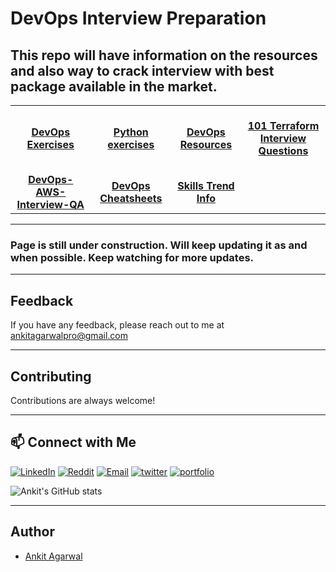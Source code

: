 # DevOps Interview Preparation
## This repo will have information on the resources and also way to crack interview with best package available in the market.

<center>
<table>
  <tr>
    <td align="center"><a href="https://github.com/bregman-arie/devops-exercises"><br /><b>DevOps Exercises</b></a></td>
    <td align="center"><a href="https://github.com/bregman-arie/python-exercises"><br /><b>Python exercises</b></a></td>
    <td align="center"><a href="https://github.com/bregman-arie/devops-resources"><br /><b>DevOps Resources</b></a></td>
    <td align="center"><a href="https://github.com/mamun001/terraform_interview_questions/blob/main/101_terraform_interview_questions.md"><br /><b>101 Terraform Interview Questions</b></a></td>
  </tr>
  <tr>
    <td align="center"><a href="https://github.com/vijaybiradar/DevOps-AWS-Interview-QA"><br /><b>DevOps-AWS-Interview-QA</b></a></td>
    <td align="center"><a href="https://cheatography.com/tag/devops/"><br /><b>DevOps Cheatsheets</b></a></td>
    <td align="center"><a href="https://github.com/ankitpro/DevOps-Interview-Preparation/blob/main/careerTransition.md"><br /><b>Skills Trend Info</b></a></td>
  </tr>
</table>
</center>

---

### Page is still under construction. Will keep updating it as and when possible. Keep watching for more updates.

---

## Feedback

If you have any feedback, please reach out to me at ankitagarwalpro@gmail.com

---

## Contributing

Contributions are always welcome!

---

## 📫 **Connect with Me**

[![LinkedIn](https://img.shields.io/badge/LinkedIn-0077B5?style=for-the-badge&logo=linkedin&logoColor=white)](https://www.linkedin.com/in/ankitagarwal94/)
[![Reddit](https://img.shields.io/badge/Reddit-FF4500?style=for-the-badge&logo=reddit&logoColor=white)](https://www.reddit.com/user/chillbaba007/)
[![Email](https://img.shields.io/badge/Email-D14836?style=for-the-badge&logo=gmail&logoColor=white)](mailto:ankitagarwalpro@gmail.com)
[![twitter](https://img.shields.io/badge/twitter-1DA1F2?style=for-the-badge&logo=twitter&logoColor=white)](https://x.com/ankitko0l)
[![portfolio](https://img.shields.io/badge/my_portfolio-000?style=for-the-badge&logo=ko-fi&logoColor=white)](https://ankitpro.github.io/portfolio/)

![Ankit's GitHub stats](https://github-readme-stats.vercel.app/api?username=ankitpro&show_icons=true&theme=radical&show=prs_merged,prs_merged_percentage)

---

## Author

- [Ankit Agarwal](https://github.com/ankitpro)
